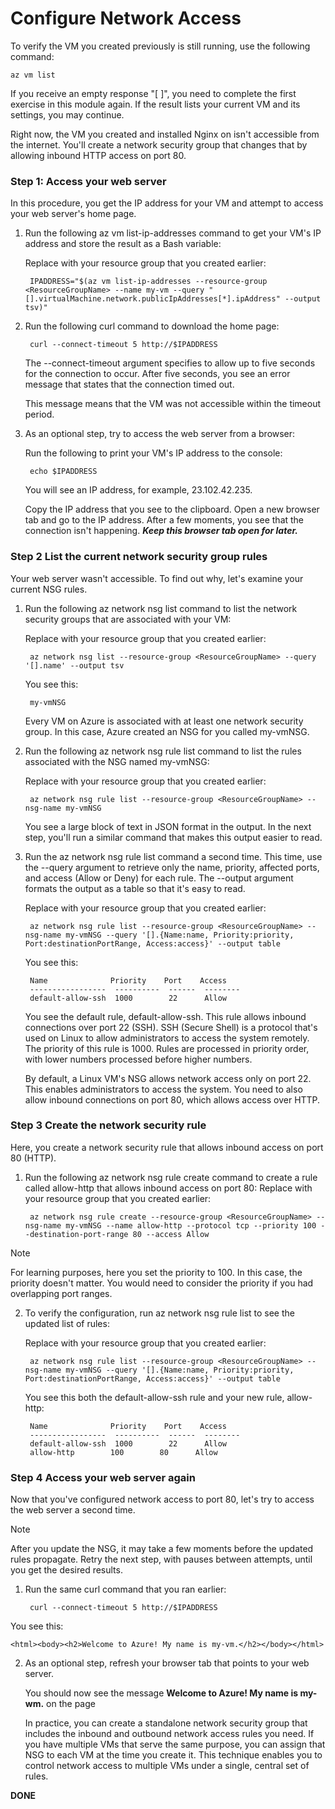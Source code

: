 # Configure Network Access


To verify the VM you created previously is still running, use the following command:


	az vm list


If you receive an empty response "[ ]", you need to complete the first exercise in this module again. If the result lists your current VM and its settings, you may continue.

Right now, the VM you created and installed Nginx on isn't accessible from the internet. You'll create a network security group that changes that by allowing inbound HTTP access on port 80.




### Step 1: Access your web server

In this procedure, you get the IP address for your VM and attempt to access your web server's home page.

1. Run the following az vm list-ip-addresses command to get your VM's IP address and store the result as a Bash variable: 

    Replace with your resource group that you created earlier:

	    IPADDRESS="$(az vm list-ip-addresses --resource-group <ResourceGroupName> --name my-vm --query "[].virtualMachine.network.publicIpAddresses[*].ipAddress" --output tsv)"

2. Run the following curl command to download the home page:

	    curl --connect-timeout 5 http://$IPADDRESS

    The --connect-timeout argument specifies to allow up to five seconds for the connection to occur. After five seconds, you see an error message that states that the connection timed out.

    This message means that the VM was not accessible within the timeout period.

3. As an optional step, try to access the web server from a browser:

    Run the following to print your VM's IP address to the console:

        echo $IPADDRESS

    You will see an IP address, for example, 23.102.42.235.

    Copy the IP address that you see to the clipboard. Open a new browser tab and go to the IP address. After a few moments, you see that the connection isn't happening. ***Keep this browser tab open for later.***

### Step 2 List the current network security group rules
Your web server wasn't accessible. To find out why, let's examine your current NSG rules.

1. Run the following az network nsg list command to list the network security groups that are associated with your VM:

      Replace with your resource group that you created earlier:

	    az network nsg list --resource-group <ResourceGroupName> --query '[].name' --output tsv

    You see this:

	    my-vmNSG

    Every VM on Azure is associated with at least one network security group. In this case, Azure created an NSG for you called my-vmNSG.

2. Run the following az network nsg rule list command to list the rules associated with the NSG named my-vmNSG:

    Replace <ResourceGroupName> with your resource group that you created earlier:

	    az network nsg rule list --resource-group <ResourceGroupName> --nsg-name my-vmNSG

    You see a large block of text in JSON format in the output. In the next step, you'll run a similar command that makes this output easier to read.

3. Run the az network nsg rule list command a second time. This time, use the --query argument to retrieve only the name, priority, affected ports, and access (Allow or Deny) for each rule. The --output argument formats the output as a table so that it's easy to read. 

    Replace <ResourceGroupName> with your resource group that you created earlier:

	    az network nsg rule list --resource-group <ResourceGroupName> --nsg-name my-vmNSG --query '[].{Name:name, Priority:priority, Port:destinationPortRange, Access:access}' --output table

    You see this:
   
        Name              Priority    Port    Access
        -----------------  ----------  ------  --------  
        default-allow-ssh  1000        22      Allow

    You see the default rule, default-allow-ssh. This rule allows inbound connections over port 22 (SSH). SSH (Secure Shell) is a protocol that's used on Linux to allow administrators to access the system remotely. The priority of this rule is 1000. Rules are processed in priority order, with lower numbers processed before higher numbers.

    By default, a Linux VM's NSG allows network access only on port 22. This enables administrators to access the system. You need to also allow inbound connections on port 80, which allows access over HTTP.

### Step 3 Create the network security rule

Here, you create a network security rule that allows inbound access on port 80 (HTTP).

1. Run the following az network nsg rule create command to create a rule called allow-http that allows inbound access on port 80: 
Replace <ResourceGroupName> with your resource group that you created earlier:

	    az network nsg rule create --resource-group <ResourceGroupName> --nsg-name my-vmNSG --name allow-http --protocol tcp --priority 100 --destination-port-range 80 --access Allow

> [!NOTE]
> For learning purposes, here you set the priority to 100. In this case, the priority doesn't matter. You would need to consider the priority if you had overlapping port ranges.

2. To verify the configuration, run az network nsg rule list to see the updated list of rules: 

    Replace <ResourceGroupName> with your resource group that you created earlier:

	    az network nsg rule list --resource-group <ResourceGroupName> --nsg-name my-vmNSG --query '[].{Name:name, Priority:priority, Port:destinationPortRange, Access:access}' --output table

    You see this both the default-allow-ssh rule and your new rule, allow-http:

        Name              Priority    Port    Access
        -----------------  ----------  ------  --------
        default-allow-ssh  1000        22      Allow
        allow-http        100        80      Allow

### Step 4 Access your web server again
Now that you've configured network access to port 80, let's try to access the web server a second time.

> [!NOTE]
> After you update the NSG, it may take a few moments before the updated rules propagate. Retry the next step, with pauses between attempts, until you get the desired results.

1. Run the same curl command that you ran earlier:

	    curl --connect-timeout 5 http://$IPADDRESS

You see this:

	<html><body><h2>Welcome to Azure! My name is my-vm.</h2></body></html>

2. As an optional step, refresh your browser tab that points to your web server. 

    You should now see the message **Welcome to Azure! My name is my-wm.** on the page

    In practice, you can create a standalone network security group that includes the inbound and outbound network access rules you need. If you have multiple VMs that serve the same purpose, you can assign that NSG to each VM at the time you create it. This technique enables you to control network access to multiple VMs under a single, central set of rules.

**DONE**
